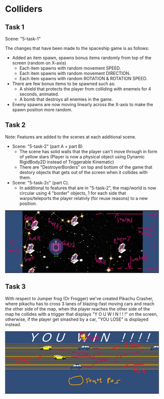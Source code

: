 # Colliders
## Task 1
Scene: "5-task-1"

The changes that have been made to the spaceship game is as follows:
- Added an item spawn, spawns bonus items randomly from top of the screen (random on X-axis)
    - Each item spawns with random movement SPEED.
    - Each item spawns with random movement DIRECTION.
    - Each item spawns with random ROTATION & ROTATION SPEED.
- There are few bonus items to be spawned such as:
    - A shield that protects the player from colliding with enemeis for 4 seconds, animated.
    - A bomb that destroys all enemies in the game.
- Enemy spawns are now moving linearly across the X-axis to make the spawn position more random.

## Task 2
Note: Features are added to the scenes at each additional scene.
- Scene: "5-task-2" (part A + part B)
    - The scene has solid walls that the player can't move through in form of yellow stars (Player is now a physical object using Dynamic RigidBody2D instead of Triggerable Kinematic)
    - There are "DestroyerBorders" on top and bottom of the game that destory objects that gets out of the screen when it collides with them.
- Scene: "5-task-2c" (part C).
    - In additional to features that are in "5-task-2", the map/world is now circular using 4 "border" objects, 1 for each side that warps/teleports the player relativly (for reuse reasons) to a new position.

![SPACEHSHIP](./github_media/spaceship.png)
## Task 3
With respect to Jumper frog (Or Frogger) we've created Pikachu Crasher, where pikachu has to cross 3 lanes of blazing-fast moving cars and reach the other side of the map, when the player reaches the other side of the map he collides with a trigger that displays "Y O U  W I N ! ! !" on the screen, otherwise, if the player get smashed by a car, "YOU LOSE" is displayed instead.

![PIKACHU](./github_media/pikachu.png)
